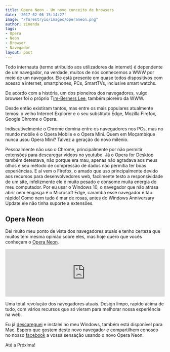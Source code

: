 ```yaml
---
title: Opera Neon - Um novo conceito de browsers
date: '2017-02-06 15:14:27'
image: "/forestryio/images/operaneon.png"
author: zinenda
tags:
- Opera
- Neon
- Browser
- Navegador
layout: post
---
```

Todo internauta (termo atribuido aos utilizadores da internet) é dependente de um navegador, na verdade, muitos de nós conhecemos a WWW por meio de um navegador. Ele está presente em quase todos dispositivos com acesso a internet, smartphones, PCs, SmartTVs, inclusive smart watchs.

De acordo com a história, um dos pioneiros dos navegadores, vulgo browser foi o próprio T[im-Berners Lee](https://pt.wikipedia.org/wiki/Tim_Berners-Lee), também pioreiro da WWW.

Desde então existiram tantos, mas entre os mais populares atualmente temos: o velho Internet Explorer e o seu substítuto Edge, Mozilla Firefox, Google Chrome o Opera.

Indiscutívelmente o Chrome domina entre os navegadores nos PCs, mas no mundo mobile é o Opera Mobile e o Opera Mini. Quem em Moçambique nunca usou Opera Mini? Talvez a geração do novo milenio.

Pessoalmente não uso o Chrome, principalmente por não permitir extensões para descaregar videos no youtube. Já o Opera for Desktop também detestava, não porque era mau, apenas não agradava aos meus olhos e seu método de compressão de dados não permitia ter boas experiências. E aí vem o Firefox, o amado que uso principalmente devido aos recursos para desenvolvedores web, facilmente testo a responsividade de um site, infelizmente ele é muito pesado e consome muita energia do meu computador. Por eu usar o Windows 10, o navegador que não atrasa abrir nem engasga é o Microsoft Edge, caramba esse navegador é tão rápido! Como nem tudo é mar de rosas, antes do Windows Anniversary Update ele não tinha suporte a extensões.

## Opera Neon

Dei muito meu ponto de vista dos navegadores atuais e tenho certeza que muitos tem mesma opinião sobre eles, mas hoje quero que vocês conheçam o [Opera Neon](https://www.opera.com/computer/neon).

<iframe width="100%" height="auto" src="https://www.youtube.com/embed/Cqyv1Fh5bCs" frameborder="0" allowfullscreen="">&amp;lt;/div&amp;gt;</iframe>

Uma total revolução dos navegadores atuais. Design limpo, rapido acima de tudo, com vários recursos que só vieram para melhorar nossa experiência na web.

Eu já [descareguei](https://www.opera.com/computer/neon) e instalei no meu Windows, também está disponível para Mac. Espero que gostem deste novo navegador e compartilhem conosco no nosso [facebook](https://fb.com/tagizi) a vossa sensação usando o novo Opera Neon.

Até a Próxima!